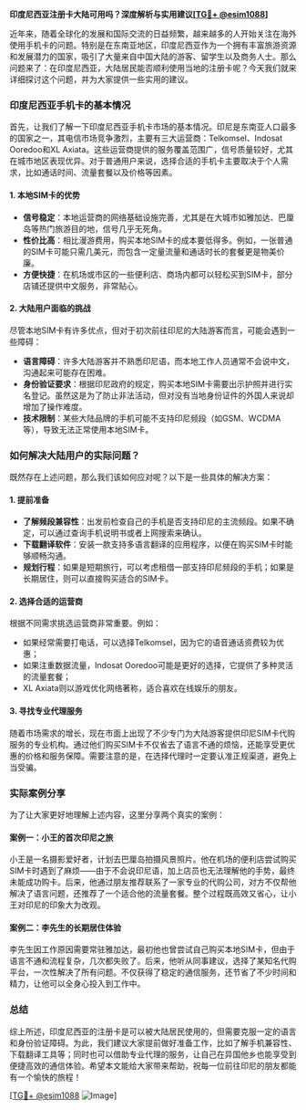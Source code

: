 **印度尼西亚注册卡大陆可用吗？深度解析与实用建议[[TG💪+ @esim1088](https://t.me/s/esim1088)]**

近年来，随着全球化的发展和国际交流的日益频繁，越来越多的人开始关注在海外使用手机卡的问题。特别是在东南亚地区，印度尼西亚作为一个拥有丰富旅游资源和发展潜力的国家，吸引了大量来自中国大陆的游客、留学生以及商务人士。那么问题来了：在印度尼西亚，大陆居民能否顺利使用当地的注册卡呢？今天我们就来详细探讨这个问题，并为大家提供一些实用的建议。

### 印度尼西亚手机卡的基本情况

首先，让我们了解一下印度尼西亚手机卡市场的基本情况。印尼是东南亚人口最多的国家之一，其电信市场竞争激烈，主要有三大运营商：Telkomsel、Indosat Ooredoo和XL Axiata。这些运营商提供的服务覆盖范围广，信号质量较好，尤其在城市地区表现优异。对于普通用户来说，选择合适的手机卡主要取决于个人需求，比如通话时间、流量套餐以及价格等因素。

#### 1. **本地SIM卡的优势**
   - **信号稳定**：本地运营商的网络基础设施完善，尤其是在大城市如雅加达、巴厘岛等热门旅游目的地，信号几乎无死角。
   - **性价比高**：相比漫游费用，购买本地SIM卡的成本要低得多。例如，一张普通的SIM卡可能只需几美元，而包含一定量流量和通话时长的套餐更是物美价廉。
   - **方便快捷**：在机场或市区的一些便利店、商场内都可以轻松买到SIM卡，部分店铺还提供中文服务，非常贴心。

#### 2. **大陆用户面临的挑战**
尽管本地SIM卡有许多优点，但对于初次前往印尼的大陆游客而言，可能会遇到一些障碍：
   - **语言障碍**：许多大陆游客并不熟悉印尼语，而本地工作人员通常不会说中文，沟通起来可能存在困难。
   - **身份验证要求**：根据印尼政府的规定，购买本地SIM卡需要出示护照并进行实名登记。虽然这是为了防止非法活动，但对没有当地身份证件的外国人来说却增加了操作难度。
   - **技术限制**：某些大陆品牌的手机可能不支持印尼频段（如GSM、WCDMA等），导致无法正常使用本地SIM卡。

### 如何解决大陆用户的实际问题？

既然存在上述问题，那么我们该如何应对呢？以下是一些具体的解决方案：

#### 1. **提前准备**
   - **了解频段兼容性**：出发前检查自己的手机是否支持印尼的主流频段。如果不确定，可以通过查询手机说明书或者上网搜索来确认。
   - **下载翻译软件**：安装一款支持多语言翻译的应用程序，以便在购买SIM卡时能够顺畅沟通。
   - **规划行程**：如果是短期旅行，可以考虑租借一部支持印尼频段的手机；如果是长期居住，则可以直接购买适合的SIM卡。

#### 2. **选择合适的运营商**
   根据不同需求挑选运营商非常重要。例如：
   - 如果经常需要打电话，可以选择Telkomsel，因为它的语音通话资费较为优惠；
   - 如果注重数据流量，Indosat Ooredoo可能是更好的选择，它提供了多种灵活的流量套餐；
   - XL Axiata则以游戏优化网络著称，适合喜欢在线娱乐的朋友。

#### 3. **寻找专业代理服务**
   随着市场需求的增长，现在市面上出现了不少专门为大陆游客提供印尼SIM卡代购服务的专业机构。通过他们购买SIM卡不仅省去了语言不通的烦恼，还能享受更优惠的价格和服务保障。需要注意的是，在选择代理时一定要认准正规渠道，避免上当受骗。

### 实际案例分享

为了让大家更好地理解上述内容，这里分享两个真实的案例：

#### 案例一：小王的首次印尼之旅
小王是一名摄影爱好者，计划去巴厘岛拍摄风景照片。他在机场的便利店尝试购买SIM卡时遇到了麻烦——由于不会说印尼语，加上店员也无法理解他的手势，最终未能成功购卡。后来，他通过朋友推荐联系了一家专业的代购公司，对方不仅帮他解决了语言问题，还推荐了一个适合他的流量套餐。整个过程既高效又省心，让小王对印尼的印象大为改观。

#### 案例二：李先生的长期居住体验
李先生因工作原因需要常驻雅加达，最初他也曾尝试自己购买本地SIM卡，但由于语言不通和流程复杂，几次都失败了。后来，他听从同事建议，选择了某知名代购平台，一次性解决了所有问题。不仅获得了稳定的通信服务，还节省了不少时间和精力，让他可以全身心投入到工作中。

### 总结

综上所述，印度尼西亚的注册卡是可以被大陆居民使用的，但需要克服一定的语言和身份验证障碍。为此，我们建议大家提前做好准备工作，比如了解手机兼容性、下载翻译工具等；同时也可以借助专业代理的服务，让自己在异国他乡也能享受到便捷高效的通信体验。希望本文能给大家带来帮助，祝每一位前往印尼的朋友都能有一个愉快的旅程！

[[TG💪+ @esim1088](https://t.me/s/esim1088) ![Image](https://i.postimg.cc/4NQfJmqS/Snipaste-2025-05-13-00-14-12.png)]